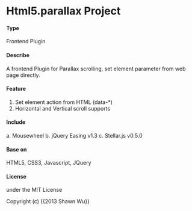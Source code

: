 Html5.parallax Project
=========

#### Type
Frontend Plugin

#### Describe
A frontend Plugin for Parallax scrolling, set element parameter from web page directly.

#### Feature
1. Set element action from HTML (data-*)
2. Horizontal and Vertical scroll supports

#### Include
a. Mousewheel
b. jQuery Easing v1.3
c. Stellar.js v0.5.0

#### Base on
HTML5, CSS3, Javascript, JQuery

#### License
under the MIT License <p>Copyright (c) {{2013 Shawn Wu}}</p>
